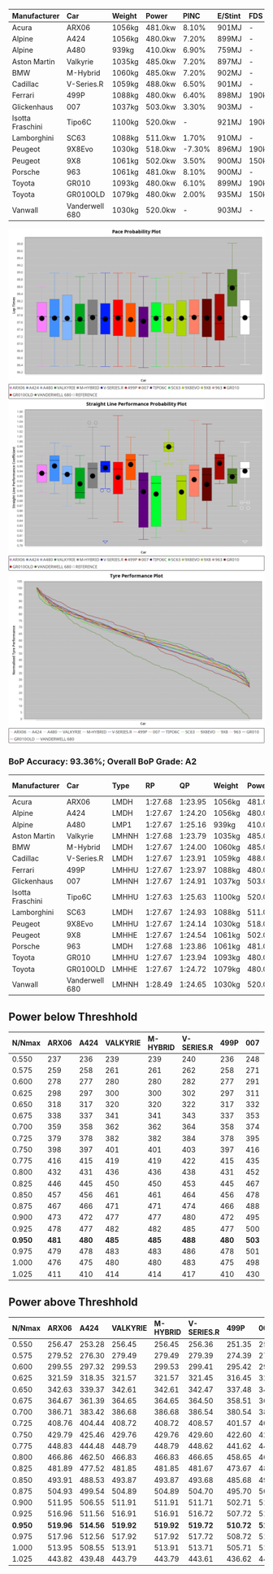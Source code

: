 | Manufacturer     | Car            | Weight | Power   | PINC    | E/Stint | FDS     |
|:-|:-|:-|:-|:-|:-|:-|
| Acura            | ARX06          | 1056kg | 481.0kw | 8.10%   | 901MJ   |    -    |
| Alpine           | A424           | 1056kg | 480.0kw | 7.20%   | 899MJ   |    -    |
| Alpine           | A480           | 939kg  | 410.0kw | 6.90%   | 759MJ   |    -    |
| Aston Martin     | Valkyrie       | 1035kg | 485.0kw | 7.20%   | 897MJ   |    -    |
| BMW              | M-Hybrid       | 1060kg | 485.0kw | 7.20%   | 902MJ   |    -    |
| Cadillac         | V-Series.R     | 1059kg | 488.0kw | 6.50%   | 901MJ   |    -    |
| Ferrari          | 499P           | 1088kg | 480.0kw | 6.40%   | 898MJ   | 190kph  |
| Glickenhaus      | 007            | 1037kg | 503.0kw | 3.30%   | 903MJ   |    -    |
| Isotta Fraschini | Tipo6C         | 1100kg | 520.0kw |    -    | 921MJ   | 190kph  |
| Lamborghini      | SC63           | 1088kg | 511.0kw | 1.70%   | 910MJ   |    -    |
| Peugeot          | 9X8Evo         | 1030kg | 518.0kw | -7.30%  | 896MJ   | 190kph  |
| Peugeot          | 9X8            | 1061kg | 502.0kw | 3.50%   | 900MJ   | 150kph  |
| Porsche          | 963            | 1061kg | 481.0kw | 8.10%   | 900MJ   |    -    |
| Toyota           | GR010          | 1093kg | 480.0kw | 6.10%   | 899MJ   | 190kph  |
| Toyota           | GR010OLD       | 1079kg | 480.0kw | 2.00%   | 935MJ   | 150kph  |
| Vanwall          | Vanderwell 680 | 1030kg | 520.0kw |    -    | 903MJ   |    -    |

![PACECHART](./IMG/AUTO.png)
![STRAIGHTLINEPERFORMANCECHART](./IMG/AUTO_sp.png)
![TYREPERFORMANCECHART](./IMG/AUTO_tw.png)

### BoP Accuracy: 93.36%; Overall BoP Grade: A2
| Manufacturer     | Car            | Type  | RP      | QP      | Weight | Power¹  | Threshhold | PINC    | Power²   | E/Stint | AVG Vmax  | FDS     | RDLC | L/Stint | BOP-Grade | Model Accuracy | Model Points | Match%  | SimDiff |
|:-|:-|:-|:-|:-|:-|:-|:-|:-|:-|:-|:-|:-|:-|:-|:-|:-|:-|:-|:-|
| Acura            | ARX06          | LMDH  | 1:27.68 | 1:23.95 | 1056kg | 481.0kw | 250.0kph   | 8.10%   | 520.00kw |  901MJ  | 271.97kph |    -    | 1.01 | 43      | -B1       | 100.00%        | 996          | 87.35%  | #       |
| Alpine           | A424           | LMDH  | 1:27.67 | 1:24.20 | 1056kg | 480.0kw | 250.0kph   | 7.20%   | 514.60kw |  899MJ  | 274.93kph |    -    | 1.00 | 43      | ~A1       | 97.47%         | 1810         | 97.79%  | #       |
| Alpine           | A480           | LMP1  | 1:27.67 | 1:25.16 |  939kg | 410.0kw | 250.0kph   | 6.90%   | 438.30kw |  759MJ  | 270.77kph |    -    | 0.99 | 40      | ~A1       | 92.36%         | 1643         | 100.00% | #       |
| Aston Martin     | Valkyrie       | LMHNH | 1:27.68 | 1:23.79 | 1035kg | 485.0kw | 250.0kph   | 7.20%   | 519.90kw |  897MJ  | 269.91kph |    -    | 1.04 | 43      | +B1       | 100.00%        | 466          | 87.94%  | #       |
| BMW              | M-Hybrid       | LMDH  | 1:27.67 | 1:24.00 | 1060kg | 485.0kw | 250.0kph   | 7.20%   | 519.90kw |  902MJ  | 271.73kph |    -    | 1.01 | 43      | ~A1       | 100.00%        | 3339         | 98.32%  | #       |
| Cadillac         | V-Series.R     | LMDH  | 1:27.67 | 1:23.91 | 1059kg | 488.0kw | 250.0kph   | 6.50%   | 519.70kw |  901MJ  | 272.47kph |    -    | 1.01 | 43      | ~A1       | 99.00%         | 6039         | 98.11%  | #       |
| Ferrari          | 499P           | LMHHU | 1:27.67 | 1:23.97 | 1088kg | 480.0kw | 250.0kph   | 6.40%   | 510.70kw |  898MJ  | 268.78kph | 190kph  | 1.02 | 43      | ~A1       | 99.56%         | 7418         | 98.93%  | #       |
| Glickenhaus      | 007            | LMHNH | 1:27.67 | 1:24.91 | 1037kg | 503.0kw | 250.0kph   | 3.30%   | 519.60kw |  903MJ  | 275.89kph |    -    | 0.96 | 43      | ~A1       | 93.90%         | 2170         | 100.00% | #       |
| Isotta Fraschini | Tipo6C         | LMHHU | 1:27.63 | 1:25.63 | 1100kg | 520.0kw | 250.0kph   |    -    | 520.00kw |  921MJ  | 265.39kph | 190kph  | 1.03 | 43      | +C1       | 97.73%         | 129          | 78.39%  | #       |
| Lamborghini      | SC63           | LMDH  | 1:27.67 | 1:24.93 | 1088kg | 511.0kw | 250.0kph   | 1.70%   | 519.70kw |  910MJ  | 264.99kph |    -    | 1.02 | 43      | -A2       | 100.00%        | 784          | 94.35%  | #       |
| Peugeot          | 9X8Evo         | LMHHU | 1:27.67 | 1:24.14 | 1030kg | 518.0kw | 250.0kph   | -7.30%  | 480.20kw |  896MJ  | 279.41kph | 190kph  | 1.02 | 43      | ~A1       | 100.00%        | 1889         | 95.66%  | #       |
| Peugeot          | 9X8            | LMHHE | 1:27.67 | 1:24.54 | 1061kg | 502.0kw | 250.0kph   | 3.50%   | 519.60kw |  900MJ  | 266.59kph | 150kph  | 1.02 | 43      | ~A1       | 99.16%         | 4816         | 99.27%  | #       |
| Porsche          | 963            | LMDH  | 1:27.68 | 1:23.86 | 1061kg | 481.0kw | 250.0kph   | 8.10%   | 520.00kw |  900MJ  | 269.91kph |    -    | 1.01 | 43      | ~A1       | 100.00%        | 14574        | 95.26%  | #       |
| Toyota           | GR010          | LMHHU | 1:27.67 | 1:23.94 | 1093kg | 480.0kw | 250.0kph   | 6.10%   | 509.30kw |  899MJ  | 266.24kph | 190kph  | 1.02 | 43      | ~A1       | 97.78%         | 5323         | 99.85%  | #       |
| Toyota           | GR010OLD       | LMHHE | 1:27.67 | 1:24.72 | 1079kg | 480.0kw | 250.0kph   | 2.00%   | 489.60kw |  935MJ  | 271.46kph | 150kph  | 1.02 | 43      | ~A1       | 94.52%         | 690          | 97.17%  | #       |
| Vanwall          | Vanderwell 680 | LMHNH | 1:28.49 | 1:24.65 | 1030kg | 520.0kw | 0.0kph     |    -    | 520.00kw |  903MJ  | 272.98kph |    -    | 1.02 | 43      | +D1       | 95.37%         | 639          | 65.40%  | #       |

## Power below Threshhold
| N/Nmax    | ARX06   | A424    | VALKYRIE | M-HYBRID | V-SERIES.R | 499P    | 007     | TIPO6C  | SC63    | 9X8EVO  | 9X8     | 963     | GR010   | GR010OLD | VANDERWELL 680 | ​     | RPM      | A480       |
|:-|:-|:-|:-|:-|:-|:-|:-|:-|:-|:-|:-|:-|:-|:-|:-|:-|:-|:-|
|  0.550    |  237    |  236    |  239     |  239     |  240       |  236    |  248    |  256    |  252    |  255    |  247    |  237    |  236    |  236     |  256           |  ​    |   --     |  0.00      |
|  0.575    |  259    |  258    |  261     |  261     |  262       |  258    |  271    |  279    |  275    |  278    |  270    |  259    |  258    |  258     |  279           |  ​    |   --     |  0.00      |
|  0.600    |  278    |  277    |  280     |  280     |  282       |  277    |  291    |  300    |  295    |  299    |  290    |  278    |  277    |  277     |  300           |  ​    |   --     |  0.00      |
|  0.625    |  298    |  297    |  300     |  300     |  302       |  297    |  311    |  322    |  316    |  321    |  310    |  298    |  297    |  297     |  322           |  ​    |   --     |  0.00      |
|  0.650    |  318    |  317    |  320     |  320     |  322       |  317    |  332    |  343    |  337    |  342    |  331    |  318    |  317    |  317     |  343           |  ​    |   --     |  0.00      |
|  0.675    |  338    |  337    |  341     |  341     |  343       |  337    |  353    |  365    |  359    |  364    |  352    |  338    |  337    |  337     |  365           |  ​    |   --     |  0.00      |
|  0.700    |  359    |  358    |  362     |  362     |  364       |  358    |  374    |  387    |  380    |  386    |  374    |  359    |  358    |  358     |  387           |  ​    |   --     |  0.00      |
|  0.725    |  379    |  378    |  382     |  382     |  384       |  378    |  395    |  409    |  402    |  407    |  395    |  379    |  378    |  378     |  409           |  ​    |   --     |  0.00      |
|  0.750    |  398    |  397    |  401     |  401     |  403       |  397    |  416    |  430    |  422    |  428    |  415    |  398    |  397    |  397     |  430           |  ​    |   --     |  0.00      |
|  0.775    |  416    |  415    |  419     |  419     |  422       |  415    |  435    |  449    |  441    |  447    |  434    |  416    |  415    |  415     |  449           |  ​    |  5000    |  250.17    |
|  0.800    |  432    |  431    |  436     |  436     |  438       |  431    |  452    |  467    |  459    |  465    |  451    |  432    |  431    |  431     |  467           |  ​    |  5500    |  295.20    |
|  0.825    |  446    |  445    |  450     |  450     |  453       |  445    |  467    |  482    |  474    |  480    |  466    |  446    |  445    |  445     |  482           |  ​    |  6000    |  329.22    |
|  0.850    |  457    |  456    |  461     |  461     |  464       |  456    |  478    |  494    |  485    |  492    |  477    |  457    |  456    |  456     |  494           |  ​    |  6500    |  372.25    |
|  0.875    |  467    |  466    |  471     |  471     |  474       |  466    |  488    |  505    |  496    |  503    |  487    |  467    |  466    |  466     |  505           |  ​    |  7000    |  416.28    |
|  0.900    |  473    |  472    |  477     |  477     |  480       |  472    |  495    |  512    |  503    |  510    |  494    |  473    |  472    |  472     |  512           |  ​    |  7500    |  426.28    |
|  0.925    |  478    |  477    |  482     |  482     |  485       |  477    |  500    |  517    |  508    |  515    |  499    |  478    |  477    |  477     |  517           |  ​    |  8000    |  422.28    |
| **0.950** | **481** | **480** | **485**  | **485**  | **488**    | **480** | **503** | **520** | **511** | **518** | **502** | **481** | **480** | **480**  | **520**        | **​** | **8500** | **425.28** |
|  0.975    |  479    |  478    |  483     |  483     |  486       |  478    |  501    |  518    |  509    |  516    |  500    |  479    |  478    |  478     |  518           |  ​    |  9000    |  213.14    |
|  1.000    |  476    |  475    |  480     |  480     |  483       |  475    |  498    |  514    |  505    |  512    |  497    |  476    |  475    |  475     |  514           |  ​    |   --     |  0.00      |
|  1.025    |  411    |  410    |  414     |  414     |  417       |  410    |  430    |  444    |  436    |  442    |  429    |  411    |  410    |  410     |  444           |  ​    |   --     |  0.00      |

## Power above Threshhold
| N/Nmax    | ARX06      | A424       | VALKYRIE   | M-HYBRID   | V-SERIES.R | 499P       | 007        | TIPO6C  | SC63       | 9X8EVO     | 9X8        | 963        | GR010      | GR010OLD   | VANDERWELL 680 | ​     | RPM      | A480       |
|:-|:-|:-|:-|:-|:-|:-|:-|:-|:-|:-|:-|:-|:-|:-|:-|:-|:-|:-|
|  0.550    |  256.47    |  253.28    |  256.45    |  256.45    |  256.36    |  251.35    |  256.30    |  256    |  256.34    |  236.09    |  256.28    |  256.47    |  251.14    |  241.30    |  256           |  ​    |   --     |  0.00      |
|  0.575    |  279.52    |  276.30    |  279.49    |  279.49    |  279.39    |  274.39    |  279.32    |  279    |  279.37    |  258.10    |  279.31    |  279.52    |  274.15    |  263.32    |  279           |  ​    |   --     |  0.00      |
|  0.600    |  299.55    |  297.32    |  299.53    |  299.53    |  299.41    |  295.42    |  299.35    |  300    |  299.40    |  277.11    |  299.33    |  299.55    |  294.16    |  282.35    |  300           |  ​    |   --     |  0.00      |
|  0.625    |  321.59    |  318.35    |  321.57    |  321.57    |  321.45    |  316.45    |  321.37    |  322    |  321.42    |  297.12    |  321.35    |  321.59    |  315.17    |  302.37    |  322           |  ​    |   --     |  0.00      |
|  0.650    |  342.63    |  339.37    |  342.61    |  342.61    |  342.47    |  337.48    |  342.39    |  343    |  342.45    |  317.12    |  342.38    |  342.63    |  336.18    |  323.40    |  343           |  ​    |   --     |  0.00      |
|  0.675    |  364.67    |  361.39    |  364.65    |  364.65    |  364.50    |  358.51    |  364.42    |  365    |  364.48    |  337.13    |  364.40    |  364.67    |  357.20    |  343.42    |  365           |  ​    |   --     |  0.00      |
|  0.700    |  386.71    |  383.42    |  386.68    |  386.68    |  386.54    |  380.54    |  386.45    |  387    |  386.51    |  358.14    |  386.42    |  386.71    |  379.21    |  364.45    |  387           |  ​    |   --     |  0.00      |
|  0.725    |  408.76    |  404.44    |  408.72    |  408.72    |  408.57    |  401.57    |  408.47    |  409    |  408.54    |  378.15    |  408.45    |  408.76    |  400.22    |  385.47    |  409           |  ​    |   --     |  0.00      |
|  0.750    |  429.79    |  425.46    |  429.76    |  429.76    |  429.60    |  422.60    |  429.50    |  430    |  429.57    |  397.15    |  429.47    |  429.79    |  421.23    |  404.50    |  430           |  ​    |   --     |  0.00      |
|  0.775    |  448.83    |  444.48    |  448.79    |  448.79    |  448.62    |  441.62    |  448.52    |  449    |  448.59    |  415.16    |  448.49    |  448.83    |  440.24    |  423.52    |  449           |  ​    |  5000    |  250.17    |
|  0.800    |  466.86    |  462.50    |  466.83    |  466.83    |  466.65    |  458.65    |  466.54    |  467    |  466.62    |  431.17    |  466.51    |  466.86    |  457.25    |  439.54    |  467           |  ​    |  5500    |  295.20    |
|  0.825    |  481.89    |  477.52    |  481.85    |  481.85    |  481.67    |  473.67    |  481.56    |  482    |  481.64    |  445.17    |  481.53    |  481.89    |  472.26    |  454.56    |  482           |  ​    |  6000    |  329.22    |
|  0.850    |  493.91    |  488.53    |  493.87    |  493.87    |  493.68    |  485.68    |  493.57    |  494    |  493.65    |  456.18    |  493.54    |  493.91    |  484.27    |  465.57    |  494           |  ​    |  6500    |  372.25    |
|  0.875    |  504.93    |  499.54    |  504.89    |  504.89    |  504.70    |  495.70    |  504.58    |  505    |  504.67    |  466.18    |  504.55    |  504.93    |  494.27    |  475.58    |  505           |  ​    |  7000    |  416.28    |
|  0.900    |  511.95    |  506.55    |  511.91    |  511.91    |  511.71    |  502.71    |  511.59    |  512    |  511.68    |  472.18    |  511.56    |  511.95    |  501.28    |  481.59    |  512           |  ​    |  7500    |  426.28    |
|  0.925    |  516.96    |  511.56    |  516.91    |  516.91    |  516.72    |  507.72    |  516.60    |  517    |  516.68    |  477.18    |  516.57    |  516.96    |  506.28    |  486.60    |  517           |  ​    |  8000    |  422.28    |
| **0.950** | **519.96** | **514.56** | **519.92** | **519.92** | **519.72** | **510.72** | **519.60** | **520** | **519.69** | **480.19** | **519.57** | **519.96** | **509.28** | **489.60** | **520**        | **​** | **8500** | **425.28** |
|  0.975    |  517.96    |  512.56    |  517.92    |  517.92    |  517.72    |  508.72    |  517.60    |  518    |  517.68    |  478.19    |  517.57    |  517.96    |  507.28    |  487.60    |  518           |  ​    |  9000    |  213.14    |
|  1.000    |  513.95    |  508.55    |  513.91    |  513.91    |  513.71    |  505.71    |  513.59    |  514    |  513.68    |  475.18    |  513.56    |  513.95    |  504.28    |  484.59    |  514           |  ​    |   --     |  0.00      |
|  1.025    |  443.82    |  439.48    |  443.79    |  443.79    |  443.61    |  436.62    |  443.51    |  444    |  443.59    |  410.16    |  443.49    |  443.82    |  435.24    |  418.51    |  444           |  ​    |   --     |  0.00      |
